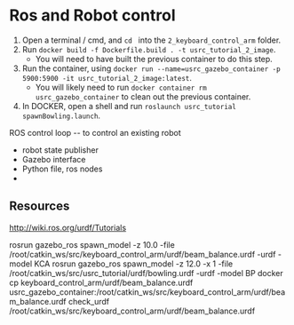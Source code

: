 # Ros and Robot control
1. Open a terminal / cmd, and `cd ` into the `2_keyboard_control_arm` folder. 
3. Run `docker build -f Dockerfile.build . -t usrc_tutorial_2_image`.
    - You will need to have built the previous container to do this step.
4. Run the container, using `docker run --name=usrc_gazebo_container -p 5900:5900 -it usrc_tutorial_2_image:latest`.
    - You will likely need to run `docker container rm usrc_gazebo_container` to clean out the previous container.
5. In DOCKER, open a shell and run `roslaunch usrc_tutorial spawnBowling.launch`.

ROS control loop -- to control an existing robot
- robot state publisher
- Gazebo interface
- Python file, ros nodes
- 

## Resources
http://wiki.ros.org/urdf/Tutorials

rosrun gazebo_ros spawn_model -z 10.0 -file /root/catkin_ws/src/keyboard_control_arm/urdf/beam_balance.urdf -urdf -model KCA
rosrun gazebo_ros spawn_model -z 12.0 -x 1 -file /root/catkin_ws/src/usrc_tutorial/urdf/bowling.urdf -urdf -model BP
docker cp keyboard_control_arm/urdf/beam_balance.urdf usrc_gazebo_container:/root/catkin_ws/src/keyboard_control_arm/urdf/beam_balance.urdf
check_urdf /root/catkin_ws/src/keyboard_control_arm/urdf/beam_balance.urdf